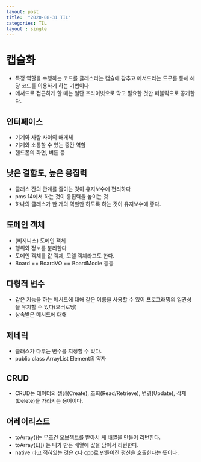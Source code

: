 ```yaml
---
layout: post
title:  "2020-08-31 TIL"
categories: TIL
layout : single
---
```


# 캡슐화
- 특정 역할을 수행하는 코드를 클래스라는 캡슐에 감추고 메서드라는 도구를 통해 해당 코드를 이용하게 하는 기법이다
- 메서드로 접근하게 할 때는 일단 프라이빗으로 막고 필요한 것만 퍼블릭으로 공개한다.

## 인터페이스
- 기계와 사람 사이의 매개체
- 기계와 소통할 수 있는 중간 역할
- 핸드폰의 화면, 버튼 등

## 낮은 결합도, 높은 응집력
- 클래스 간의 관계를 줄이는 것이 유지보수에 편리하다
- pms 14에서 하는 것이 응집력을 높이는 것
- 하나의 클래스가 한 개의 역할만 하도록 하는 것이 유지보수에 좋다.

## 도메인 객체
- (비지니스) 도메인 객체
- 행위와 정보를 분리한다
- 도메인 객체를 값 객체, 모델 객체라고도 한다.
- Board == BoardVO == BoardModle 등등

## 다형적 변수
- 같은 기능을 하는 메서드에 대해 같은 이름을 사용할 수 있어 프로그래밍의 일관성을 유지할 수 있다(오버로딩)
- 상속받은 메서드에 대해 

## 제네릭
- 클래스가 다루는 변수를 지정할 수 있다.
- public class ArrayList<E> Element의 약자

## CRUD
- CRUD는 데이터의 생성(Create), 조회(Read/Retrieve), 변경(Update), 삭제(Delete)을 가리키는 용어이다.

## 어레이리스트
- toArray()는 무조건 오브젝트를 받아서 새 배열을 만들어 리턴한다.
- toArray(E[]) 는 내가 만든 배열에 값을 담아서 리턴한다.
- native 라고 적혀있는 것은 c나 cpp로 만들어진 펑션을 호출한다는 뜻이다.
